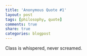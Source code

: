 ```yaml
---
title: 'Anonymous Quote #1'
layout: post
tags: [philosophy, quote]
comments: true
share: true
categories: blogpost
---
```

Class is whispered, never screamed.